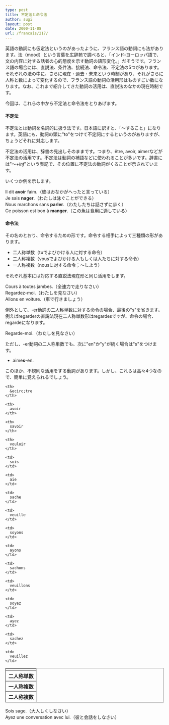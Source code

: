 ```yaml
---
type: post
title: 不定法と命令法
author: sugi
layout: post
date: 2000-11-08
url: /francais/217/
---
```

英語の動詞にも仮定法というのがあったように、フランス語の動詞にも法があります。法（mood）という言葉を広辞苑で調べると、「インド‐ヨーロッパ語で、文の内容に対する話者の心的態度を示す動詞の語形変化。」だそうです。フランス語の場合には、直説法、条件法、接続法、命令法、不定法の5つがあります。それぞれの法の中に、さらに現在・過去・未来という時制があり、それがさらに人称と数によって変化するので、フランス語の動詞の活用形はものすごい数になります。なお、これまで紹介してきた動詞の活用は、直説法のなかの現在時制です。

今回は、これらの中から不定法と命令法をとりあげます。

#### 不定法

不定法とは動詞を名詞的に扱う法です。日本語に訳すと、「～すること」になります。英語にも、動詞の頭に"to"をつけて不定詞にするというのがありますが、ちょうどそれに対応します。

不定法の活用は、辞書の見出しそのままです。つまり、&ecirc;tre, avoir, aimerなどが不定法の活用です。不定法は動詞の補語などに使われることが多いです。辞書には"～+_inf_"という表記で、その位置に不定法の動詞がくることが示されています。

いくつか例を示します。

<div class="example">
  Il dit <strong>avoir</strong> faim.（彼はおなかがへったと言っている）
</div>

<div class="example">
  Je sais <strong>nager</strong>.（わたしは泳ぐことができる）
</div>

<div class="example">
  Nous marchons sans <strong>parler</strong>.（わたしたちは話さずに歩く）
</div>

<div class="example">
  Ce poisson est bon &agrave; <strong> manger</strong>.（この魚は食用に適している）
</div>

#### 命令法

その名のとおり、命令するための形です。命令する相手によって三種類の形があります。

  * 二人称単数（tuでよびかける人に対する命令）
  * 二人称複数（vousでよびかける人もしくは人たちに対する命令）
  * 一人称複数（nousに対する命令；～しよう）

それぞれ基本には対応する直説法現在形と同じ活用をします。

<div class="example">
  Cours &agrave; toutes jambes.（全速力で走りなさい）
</div>

<div class="example">
  Regardez-moi.（わたしを見なさい）
</div>

<div class="example">
  Allons en voiture.（車で行きましょう）
</div>

例外として、-er動詞の二人称単数に対する命令の場合、最後の"s"を省きます。例えばregarderの直説法現在二人称単数形はregardesですが、命令の場合、regardeになります。

<div class="example">
  Regarde-moi.（わたしを見なさい）
</div>

ただし、-er動詞の二人称単数でも、次に"en"か"y"が続く場合は"s"をつけます。

  * aime**s**-en.

このほか、不規則な活用をする動詞があります。しかし、これらは高々4つなので、簡単に覚えられるでしょう。

<table frame="box" rules="all">
  <tr>
    <td>
    </td>
    
    <th>
      &ecirc;tre
    </th>
    
    <th>
      avoir
    </th>
    
    <th>
      savoir
    </th>
    
    <th>
      vouloir
    </th>
  </tr>
  
  <tr>
    <th>
      二人称単数
    </th>
    
    <td>
      sois
    </td>
    
    <td>
      aie
    </td>
    
    <td>
      sache
    </td>
    
    <td>
      veuille
    </td>
  </tr>
  
  <tr>
    <th>
      一人称複数
    </th>
    
    <td>
      soyons
    </td>
    
    <td>
      ayons
    </td>
    
    <td>
      sachons
    </td>
    
    <td>
      veuillons
    </td>
  </tr>
  
  <tr>
    <th>
      二人称複数
    </th>
    
    <td>
      soyez
    </td>
    
    <td>
      ayez
    </td>
    
    <td>
      sachez
    </td>
    
    <td>
      veuillez
    </td>
  </tr>
</table>

<div class="example">
  Sois sage.（大人しくしなさい）
</div>

<div class="example">
  Ayez une conversation avec lui.（彼と会話をしなさい）
</div>
